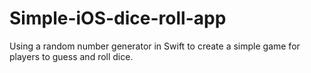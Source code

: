 # Simple-iOS-dice-roll-app
Using a random number generator in Swift to create a simple game for players to guess and roll dice.
